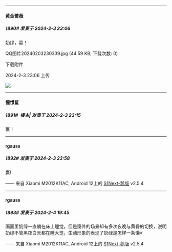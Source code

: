 *****

####  黄金蔷薇  
##### 1890#       发表于 2024-2-3 23:06

奶绿，赢！

QQ图片20240203230339.jpg
(44.59 KB, 下载次数: 0)

下载附件

2024-2-3 23:06 上传

<img src="https://img.saraba1st.com/forum/202402/03/230647jkx8f4ne4x1d8jpz.jpg" referrerpolicy="no-referrer">


*****

####  憧憬鲨  
##### 1891#         楼主| 发表于 2024-2-3 23:15

赢！


*****

####  rgauss  
##### 1892#       发表于 2024-2-3 23:58

赢!

—— 来自 Xiaomi M2012K11AC, Android 12上的 [S1Next-鹅版](https://github.com/ykrank/S1-Next/releases) v2.5.4


*****

####  rgauss  
##### 1893#       发表于 2024-2-4 19:45

画面里奶绿一直躺在床上睡觉，但是窗外的场景却有多次夜晚与黄昏的切换，说明奶绿不管黑夜白天都在睡大觉，生动形象的表现了奶绿是怎样一条懒√

—— 来自 Xiaomi M2012K11AC, Android 12上的 [S1Next-鹅版](https://github.com/ykrank/S1-Next/releases) v2.5.4

